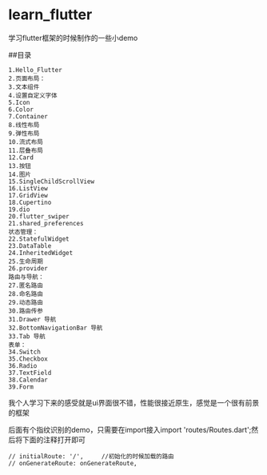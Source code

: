 # learn_flutter
学习flutter框架的时候制作的一些小demo


##目录

```
1.Hello_Flutter
2.页面布局：
3.文本组件
4.设置自定义字体
5.Icon
6.Color
7.Container
8.线性布局
9.弹性布局
10.流式布局
11.层叠布局
12.Card
13.按钮
14.图片
15.SingleChildScrollView
16.ListView
17.GridView
18.Cupertino
19.dio
20.flutter_swiper
21.shared_preferences
状态管理：
22.StatefulWidget
23.DataTable
24.InheritedWidget
25.生命周期
26.provider
路由与导航：
27.匿名路由
28.命名路由
29.动态路由
30.路由传参
31.Drawer 导航
32.BottomNavigationBar 导航
33.Tab 导航
表单：
34.Switch
35.Checkbox
36.Radio
37.TextField
38.Calendar
39.Form
```
我个人学习下来的感受就是ui界面很不错，性能很接近原生，感觉是一个很有前景的框架

后面有个指纹识别的demo，只需要在import接入import 'routes/Routes.dart';然后将下面的注释打开即可
```
// initialRoute: '/',     //初始化的时候加载的路由
// onGenerateRoute: onGenerateRoute,
```


